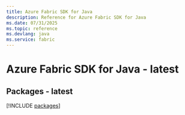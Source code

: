 ```yaml
---
title: Azure Fabric SDK for Java
description: Reference for Azure Fabric SDK for Java
ms.date: 07/31/2025
ms.topic: reference
ms.devlang: java
ms.service: fabric
---
```

# Azure Fabric SDK for Java - latest
## Packages - latest
[!INCLUDE [packages](fabric-index.md)]